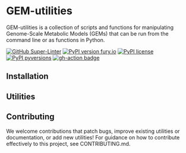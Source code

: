 # GEM-utilities

GEM-utilities is a collection of scripts and functions for manipulating 
Genome-Scale Metabolic Models (GEMs) that can be run from the command line or 
as functions in Python.

[![GitHub Super-Linter](https://github.com/segrelab/GEM-utilities/workflows/Lint%20Code%20Base/badge.svg)](https://github.com/marketplace/actions/super-linter)
[![PyPI version fury.io](https://badge.fury.io/py/sbol-utilities.svg)](https://pypi.python.org/pypi/sbol-utilities/)
[![PyPI license](https://img.shields.io/pypi/l/sbol-utilities.svg)](https://pypi.python.org/pypi/sbol-utilities/)
[![PyPI pyversions](https://img.shields.io/pypi/pyversions/sbol-utilities.svg)](https://pypi.python.org/pypi/sbol-utilities/)
[![gh-action badge](https://github.com/SynBioDex/SBOL-utilities/actions/workflows/python-app.yml/badge.svg)](https://github.com/SynBioDex/SBOL-utilities/actions)

## Installation

## Utilities

## Contributing
We welcome contributions that patch bugs, improve existing utilities or
documentation, or add new utilities! For guidance on how to contribute
effectively to this project, see CONTRIBUTING.md.